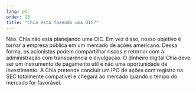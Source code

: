 ```yaml
---
lang: pt
order: 13
title: "Chia está fazendo uma OIC?"
---
```


Não. Chia não está planejando uma OIC. Em vez disso, nosso objetivo é tornar a empresa pública em um mercado de ações americano. Dessa forma, os acionistas podem compartilhar riscos e retornar com a administração com transparência e divulgação. O dinheiro digital Chia deve ser um instrumento de pagamento útil e não uma oportunidade de investimento. A Chia pretende concluir um IPO de ações com registro na SEC totalmente compatível e chegará ao mercado quando o tempo do mercado for favorável.
